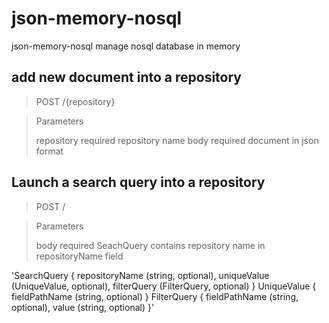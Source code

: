 # json-memory-nosql

json-memory-nosql manage nosql database in memory

## add new document into a repository

> POST /{repository}

> Parameters
> 
> repository	required	repository name
> body		required	document in json format

## Launch a search query into a repository

> POST /

> Parameters
>
> body	required	SeachQuery contains repository name in repositoryName field

'SearchQuery {
	repositoryName (string, optional),
	uniqueValue (UniqueValue, optional),
	filterQuery (FilterQuery, optional)
}
UniqueValue {
	fieldPathName (string, optional)
}
FilterQuery {
	fieldPathName (string, optional),
	value (string, optional)
}'
